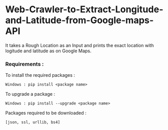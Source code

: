 # Web-Crawler-to-Extract-Longitude-and-Latitude-from-Google-maps-API

It takes a Rough Location as an Input and prints the exact location with logitude and latitude as on Google Maps.

<h3> Requirements :</h3>

To install the required packages :

    Windows : pip install <package name>
    
To upgrade a package :

    Windows : pip install --upgrade <package name>
    
Packages required to be downloaded : 

    [json, ssl, urllib, bs4]
